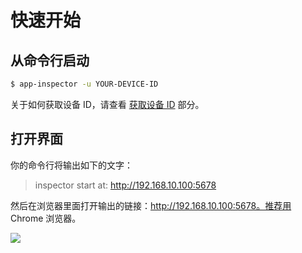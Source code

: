 # 快速开始

## 从命令行启动

```bash
$ app-inspector -u YOUR-DEVICE-ID
```

关于如何获取设备 ID，请查看 <a href="./get-device-id.html">获取设备 ID</a> 部分。

## 打开界面

你的命令行将输出如下的文字：

> inspector start at: http://192.168.10.100:5678

然后在浏览器里面打开输出的链接：http://192.168.10.100:5678。推荐用 Chrome 浏览器。

![](/app-inspector/assets/7dfcf2f7gw1f77ev6csw5g20s50iwe81.gif)
